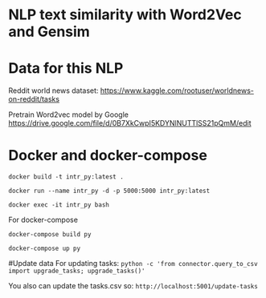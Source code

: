 # NLP text similarity with Word2Vec and Gensim


# Data for this NLP

Reddit world news dataset: https://www.kaggle.com/rootuser/worldnews-on-reddit/tasks

Pretrain Word2vec model by Google
https://drive.google.com/file/d/0B7XkCwpI5KDYNlNUTTlSS21pQmM/edit

# Docker and docker-compose
```docker
docker build -t intr_py:latest .

docker run --name intr_py -d -p 5000:5000 intr_py:latest

docker exec -it intr_py bash
```

For docker-compose
```docker
docker-compose build py

docker-compose up py
```

#Update data
For updating tasks: `python -c 'from connector.query_to_csv import upgrade_tasks; upgrade_tasks()'`

You also can update the tasks.csv so: `http://localhost:5001/update-tasks`
